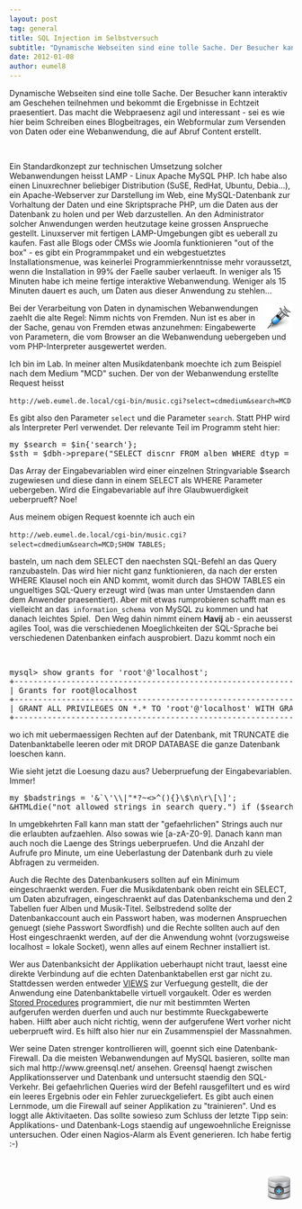 ```yaml
---
layout: post
tag: general
title: SQL Injection im Selbstversuch
subtitle: "Dynamische Webseiten sind eine tolle Sache. Der Besucher kann interaktiv am Geschehen teilnehmen und bekommt die Ergebnisse in Echtzeit praesentiert. Das macht die Webpraesenz agil und interessant - sei es wie hier beim Schreiben eines Blogbeitrages, ei&hellip;"
date: 2012-01-08
author: eumel8
---
```


<p>Dynamische Webseiten sind eine tolle Sache. Der Besucher kann interaktiv am Geschehen teilnehmen und bekommt die Ergebnisse in Echtzeit praesentiert. Das macht die Webpraesenz agil und interessant - sei es wie hier beim Schreiben eines Blogbeitrages, ein Webformular zum Versenden von Daten oder eine Webanwendung, die auf Abruf Content erstellt.</p>
<br/>
<p>Ein Standardkonzept zur technischen Umsetzung solcher Webanwendungen heisst LAMP - Linux Apache MySQL PHP. Ich habe also einen Linuxrechner beliebiger Distribution (SuSE, RedHat, Ubuntu, Debia...), ein Apache-Webserver zur Darstellung im Web, eine MySQL-Datenbank zur Vorhaltung der Daten und eine Skriptsprache PHP, um die Daten aus der Datenbank zu holen und per Web darzustellen. An den Administrator solcher Anwendungen werden heutzutage keine grossen Ansprueche gestellt. Linuxserver mit fertigen LAMP-Umgebungen gibt es ueberall zu kaufen. Fast alle Blogs oder CMSs wie Joomla funktionieren "out of the box" - es gibt ein Programmpaket und ein webgestuetztes Installationsmenue, was keinerlei Programmierkenntnisse mehr voraussetzt, wenn die Installation in 99% der Faelle sauber verlaeuft. In weniger als 15 Minuten habe ich meine fertige interaktive Webanwendung. Weniger als 15 Minuten dauert es auch, um Daten aus dieser Anwendung zu stehlen...</p>
<p><img style="float: right;" src="/images/injection.png?mtime=1326023715" alt="" width="48" height="48" /></p>
<p>Bei der Verarbeitung von Daten in dynamischen Webanwendungen zaehlt die alte Regel: Nimm nichts von Fremden. Nun ist es aber in der Sache, genau von Fremden etwas anzunehmen: Eingabewerte von Parametern, die vom Browser an die Webanwendung uebergeben und vom PHP-Interpreter ausgewertet werden.</p>
<p>Ich bin im Lab. In meiner alten Musikdatenbank moechte ich zum Beispiel nach dem Medium "MCD" suchen. Der von der Webanwendung erstellte Request heisst</p>
<p><code>http://web.eumel.de.local/cgi-bin/music.cgi?select=cdmedium&amp;search=MCD</code></p>
<p>Es gibt also den Parameter <code>select</code> und die Parameter <code>search</code>. Statt PHP wird als Interpreter Perl verwendet. Der relevante Teil im Programm steht hier:</p>
<pre>my $search = $in{'search'};<br />$sth = $dbh-&gt;prepare("SELECT discnr FROM alben WHERE dtyp =  '$search'");</pre>
<p>Das Array der Eingabevariablen wird einer einzelnen Stringvariable $search zugewiesen und diese dann in einem SELECT als WHERE Parameter uebergeben. Wird die Eingabevariable auf ihre Glaubwuerdigkeit ueberprueft? Noe!</p>
<p>Aus meinem obigen Request koennte ich auch ein</p>
<p><code>http://web.eumel.de.local/cgi-bin/music.cgi?select=cdmedium&amp;search=MCD;SHOW TABLES;</code></p>
<p>basteln, um nach dem SELECT den naechsten SQL-Befehl an das Query ranzubasteln. Das wird hier nicht ganz funktionieren, da nach der ersten WHERE Klausel noch ein AND kommt, womit durch das SHOW TABLES ein ungueltiges SQL-Query erzeugt wird (was man unter Umstaenden dann dem Anwender praesentiert). Aber mit etwas rumprobieren schafft man es vielleicht an das<code> information_schema </code>von MySQL zu kommen und hat danach leichtes Spiel.  Den Weg dahin nimmt einem <strong>Havij</strong> ab - ein aeusserst agiles Tool, was die verschiedenen Moeglichkeiten der SQL-Sprache bei verschiedenen Datenbanken einfach ausprobiert. Dazu kommt noch ein</p>
<p> </p>
<pre>mysql&gt; show grants for 'root'@'localhost';<br />+---------------------------------------------------------------------+<br />| Grants for root@localhost                                           |<br />+---------------------------------------------------------------------+<br />| GRANT ALL PRIVILEGES ON *.* TO 'root'@'localhost' WITH GRANT OPTION |<br />+---------------------------------------------------------------------+<br /></pre>
<p>wo ich mit uebermaessigen Rechten auf der Datenbank, mit TRUNCATE die Datenbanktabelle leeren oder mit DROP DATABASE die ganze Datenbank loeschen kann.</p>
<p>Wie sieht jetzt die Loesung dazu aus? Ueberpruefung der Eingabevariablen. Immer!</p>
<pre>my $badstrings = '&amp;`\'\\|"*?~&lt;&gt;^(){}\$\n\r\[\]';<br />&amp;HTMLdie("not allowed strings in search query.") if ($search =~ /[$badstrings]/);<br /></pre>
<p>In umgebkehrten Fall kann man statt der "gefaehrlichen" Strings auch nur die erlaubten aufzaehlen. Also sowas wie [a-zA-Z0-9]. Danach kann man auch noch die Laenge des Strings ueberpruefen. Und die Anzahl der Aufrufe pro Minute, um eine Ueberlastung der Datenbank durh zu viele Abfragen zu vermeiden.</p>
<p>Auch die Rechte des Datenbankusers sollten auf ein Minimum eingeschraenkt werden. Fuer die Musikdatenbank oben reicht ein SELECT, um Daten abzufragen, eingeschraenkt auf das Datenbankschema und den 2 Tabellen fuer Alben und Musik-Titel. Selbstredend sollte der Datenbankaccount auch ein Passwort haben, was modernen Anspruechen genuegt (siehe Passwort Swordfish) und die Rechte sollten auch auf den Host eingeschraenkt werden, auf der die Anwendung wohnt (vorzugsweise localhost = lokale Socket), wenn alles auf einem Rechner installiert ist.</p>
<p>Wer aus Datenbanksicht der Applikation ueberhaupt nicht traut, laesst eine direkte Verbindung auf die echten Datenbanktabellen erst gar nicht zu. Stattdessen werden entweder <a href="http://dev.mysql.com/doc/refman/5.0/en/create-view.html" target="_blank">VIEWS</a> zur Verfuegung gestellt, die der Anwendung eine Datenbanktabelle virtuell vorgaukelt. Oder es werden <a href="http://dev.mysql.com/doc/refman/5.0/en/stored-routines.html" target="_blank">Stored Procedures</a> programmiert, die nur mit bestimmten Werten aufgerufen werden duerfen und auch nur bestimmte Rueckgabewerte haben. Hilft aber auch nicht richtig, wenn der aufgerufene Wert vorher nicht ueberprueft wird. Es hilft also hier nur ein Zusammenspiel der Massnahmen.</p>
<p>Wer seine Daten strenger kontrollieren will, goennt sich eine Datenbank-Firewall. Da die meisten Webanwendungen auf MySQL basieren, sollte man sich mal http://www.greensql.net/ ansehen. Greensql haengt zwischen Applikationsserver und Datenbank und untersucht staendig den SQL-Verkehr. Bei gefaehrlichen Queries wird der Befehl rausgefiltert und es wird ein leeres Ergebnis oder ein Fehler zurueckgeliefert. Es gibt auch einen Lernmode, um die Firewall auf seiner Applikation zu "trainieren". Und es loggt alle Aktivitaeten. Das sollte sowieso zum Schluss der letzte Tipp sein: Applikations- und Datenbank-Logs staendig auf ungewoehnliche Ereignisse untersuchen. Oder einen Nagios-Alarm als Event generieren. Ich habe fertig :-)</p>
<p> </p>

<div class="image_block"><img style="float: right;" src="/images/dbplus.png?mtime=1326023769" alt="" width="48" height="48" /></div>

<p> </p>
